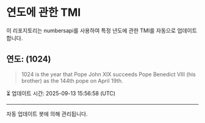 
# 연도에 관한 TMI

이 리포지토리는 numbersapi를 사용하여 특정 년도에 관한 TMI를 자동으로 업데이트합니다.

## 연도: (1024)
> 1024 is the year that Pope John XIX succeeds Pope Benedict VIII (his brother) as the 144th pope on April 19th.

⏳ 업데이트 시간: 2025-09-13 15:56:58 (UTC)

---
자동 업데이트 봇에 의해 관리됩니다.
